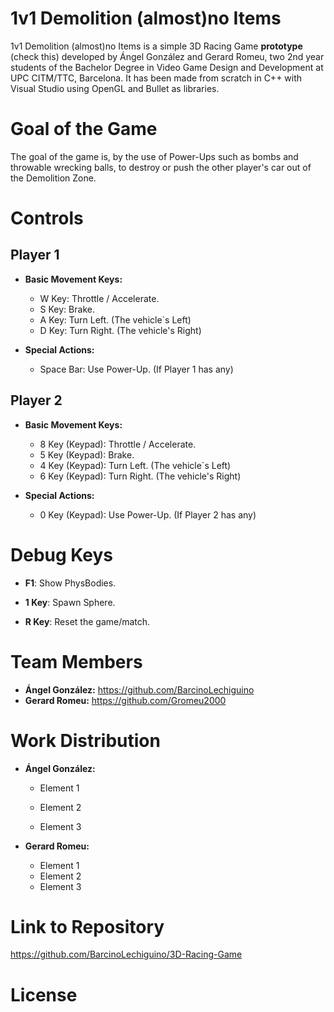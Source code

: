 # 1v1 Demolition (almost)no Items

1v1 Demolition (almost)no Items is a simple 3D Racing Game **prototype** (check this) developed by Ángel González and Gerard Romeu, two 2nd year students of the Bachelor Degree in Video Game Design and Development at UPC CITM/TTC, Barcelona. It has been made from scratch in C++ with Visual Studio using OpenGL and Bullet as libraries.



# Goal of the Game

The goal of the game is, by the use of Power-Ups such as bombs and throwable wrecking balls, to destroy or push the other player's car out of the Demolition Zone. 



# Controls

## Player 1

- **Basic Movement Keys:** 

  - W Key: Throttle / Accelerate.
  - S Key: Brake.
  - A Key: Turn Left. (The vehicle`s Left)
  - D Key: Turn Right. (The vehicle's Right)

- **Special Actions:**

  - Space Bar: Use Power-Up. (If Player 1 has any)

    

## Player 2

- **Basic Movement Keys:** 

  - 8 Key (Keypad): Throttle / Accelerate.
  - 5 Key (Keypad): Brake.
  - 4 Key (Keypad): Turn Left. (The vehicle`s Left)
  - 6 Key (Keypad): Turn Right. (The vehicle's Right)

- **Special Actions:**

  - 0 Key (Keypad): Use Power-Up. (If Player 2 has any)

    

# Debug Keys

* **F1**: Show PhysBodies.

* **1 Key**: Spawn Sphere.

* **R Key**: Reset the game/match.

  

# Team Members

- **Ángel González:** https://github.com/BarcinoLechiguino
- **Gerard Romeu:** https://github.com/Gromeu2000



# Work Distribution

* **Ángel González:**

  * Element 1

  * Element 2 

  * Element 3

    

* **Gerard Romeu:**

  * Element 1
  * Element 2
  * Element 3



# Link to Repository

<https://github.com/BarcinoLechiguino/3D-Racing-Game>



# License